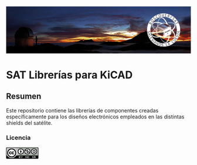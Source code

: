 ![Github header](img/github-repositories.png)

# SAT Librerías para KiCAD

## Resumen

Este repositorio contiene las librerías de componentes creadas específicamente para los diseños electrónicos empleados en las distintas shields del satélite.

### Licencia

[![Creaive Commons 4.0 logo](img/cc40.png)](http://creativecommons.org/licenses/by-nc-sa/4.0/)